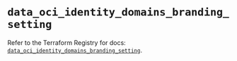 # `data_oci_identity_domains_branding_setting`

Refer to the Terraform Registry for docs: [`data_oci_identity_domains_branding_setting`](https://registry.terraform.io/providers/hashicorp/oci/7.19.0/docs/data-sources/identity_domains_branding_setting).
